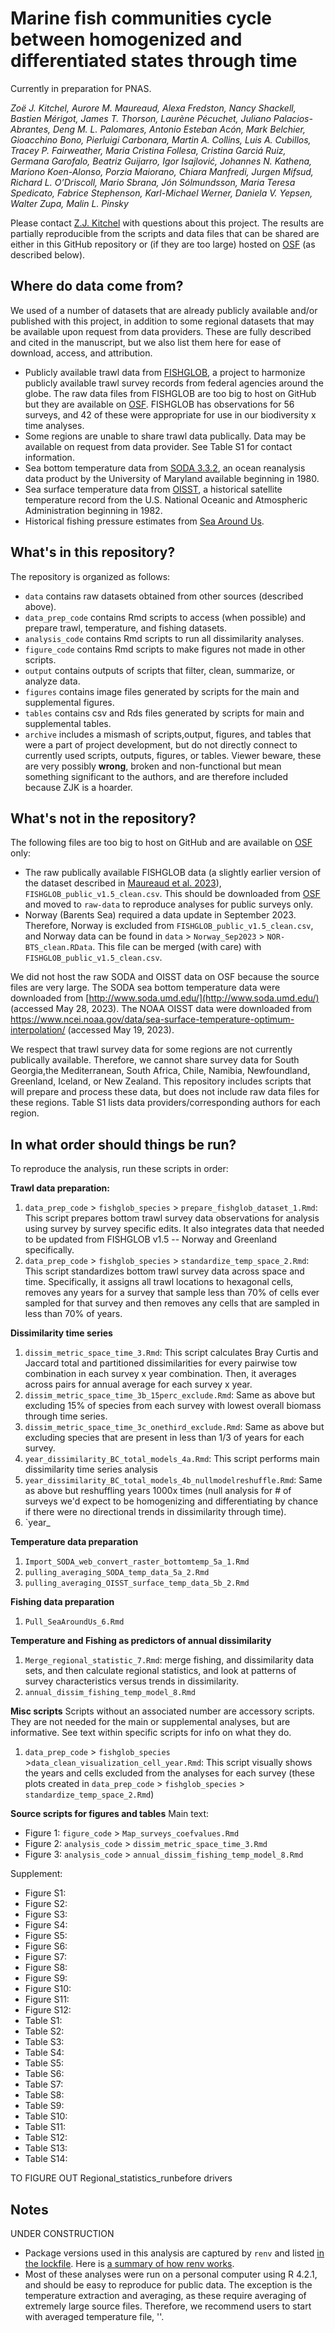 # Marine fish communities cycle between homogenized and differentiated states through time

Currently in preparation for PNAS.

*Zoë J. Kitchel, Aurore M. Maureaud, Alexa Fredston, Nancy Shackell, Bastien Mérigot, James T. Thorson, Laurène Pécuchet, Juliano Palacios-Abrantes, Deng M. L. Palomares, Antonio Esteban Acón, Mark Belchier, Gioacchino Bono, Pierluigi Carbonara, Martin A. Collins, Luis A. Cubillos, Tracey P. Fairweather, Maria Cristina Follesa, Cristina Garciá Ruiz, Germana Garofalo, Beatriz Guijarro, Igor Isajlović, Johannes N. Kathena, Mariono Koen-Alonso, Porzia Maiorano, Chiara Manfredi, Jurgen Mifsud, Richard L. O’Driscoll, Mario Sbrana, Jón Sólmundsson, Maria Teresa Spedicato, Fabrice Stephenson, Karl-Michael Werner, Daniela V. Yepsen, Walter Zupa, Malin L. Pinsky*

Please contact [Z.J. Kitchel](https://www.zoekithcel.com/) with questions about this project. The results are partially reproducible from the scripts and data files that can be shared are either in this GitHub repository or (if they are too large) hosted on [OSF](https://osf.io/) (as described below). 

## Where do data come from?

We used of a number of datasets that are already publicly available and/or published with this project, in addition to some regional datasets that may be available upon request from data providers. These are fully described and cited in the manuscript, but we also list them here for ease of download, access, and attribution. 

* Publicly available trawl data from [FISHGLOB](https://github.com/AquaAuma/FishGlob_data), a project to harmonize publicly available trawl survey records from federal agencies around the globe. The raw data files from FISHGLOB are too big to host on GitHub but they are available on [OSF](https://osf.io/). FISHGLOB has observations for 56 surveys, and 42 of these were appropriate for use in our biodiversity x time analyses.
* Some regions are unable to share trawl data publically. Data may be available on request from data provider. See Table S1 for contact information.
* Sea bottom temperature data from [SODA 3.3.2](http://www.soda.umd.edu/), an ocean reanalysis data product by the University of Maryland available beginning in 1980. 
* Sea surface temperature data from [OISST](https://www.ncei.noaa.gov/products/optimum-interpolation-sst), a historical satellite temperature record from the U.S. National Oceanic and Atmospheric Administration beginning in 1982.
* Historical fishing pressure estimates from [Sea Around Us](https://www.seaaroundus.org/).


## What's in this repository?

The repository is organized as follows:

* `data` contains raw datasets obtained from other sources (described above).
* `data_prep_code` contains Rmd scripts to access (when possible) and prepare trawl, temperature, and fishing datasets.
* `analysis_code` contains Rmd scripts to run all dissimilarity analyses.
* `figure_code` contains Rmd scripts to make figures not made in other scripts.
* `output` contains outputs of scripts that filter, clean, summarize, or analyze data.
* `figures` contains image files generated by scripts for the main and supplemental figures.
* `tables` contains csv and Rds files generated by scripts for main and supplemental tables.
* `archive` includes a mismash of scripts,output, figures, and tables that were a part of project development, but do not directly connect to currently used scripts, outputs, figures, or tables. Viewer beware, these are very possibly **wrong**, broken and non-functional but mean something significant to the authors, and are therefore included because ZJK is a hoarder.

## What's not in the repository? 

The following files are too big to host on GitHub and are available on [OSF](https://osf.io/) only:

- The raw publically available FISHGLOB data (a slightly earlier version of the dataset described in [Maureaud et al. 2023](https://doi.org/10.31219/osf.io/2bcjw)), `FISHGLOB_public_v1.5_clean.csv`. This should be downloaded from [OSF](https://osf.io/) and moved to `raw-data` to reproduce analyses for public surveys only.
- Norway (Barents Sea) required a data update in September 2023. Therefore, Norway is excluded from `FISHGLOB_public_v1.5_clean.csv`, and Norway data can be found in `data` > `Norway_Sep2023` > `NOR-BTS_clean.RData`. This file can be merged (with care) with `FISHGLOB_public_v1.5_clean.csv`.

We did not host the raw SODA and OISST data on OSF because the source files are very large. The SODA sea bottom temperature data were downloaded from [http://www.soda.umd.edu/](http://www.soda.umd.edu/) (accessed May 28, 2023). The NOAA OISST data were downloaded from https://www.ncei.noaa.gov/data/sea-surface-temperature-optimum-interpolation/ (accessed May 19, 2023). 

We respect that trawl survey data for some regions are not currently publically available. Therefore, we cannot share survey data for South Georgia,the Mediterranean, South Africa, Chile, Namibia, Newfoundland, Greenland, Iceland, or New Zealand. This repository includes scripts that will prepare and process these data, but does not include raw data files for these regions. Table S1 lists data providers/corresponding authors for each region.

## In what order should things be run?

To reproduce the analysis, run these scripts in order:

**Trawl data preparation:**
1. `data_prep_code` > `fishglob_species` > `prepare_fishglob_dataset_1.Rmd`: This script prepares bottom trawl survey data observations for analysis using survey by survey specific edits. It also integrates data that needed to be updated from FISHGLOB v1.5 -- Norway and Greenland specifically.
1. `data_prep_code` > `fishglob_species` > `standardize_temp_space_2.Rmd`: This script standardizes bottom trawl survey data across space and time. Specifically, it assigns all trawl locations to hexagonal cells, removes any years for a survey that sample less than 70% of cells ever sampled for that survey and then removes any cells that are sampled in less than 70% of years.

**Dissimilarity time series**
1. `dissim_metric_space_time_3.Rmd`: This script calculates Bray Curtis and Jaccard total and partitioned dissimilarities for every pairwise tow combination in each survey x year combination. Then, it averages across pairs for annual average for each survey x year.
1. `dissim_metric_space_time_3b_15perc_exclude.Rmd`: Same as above but excluding 15% of species from each survey with lowest overall biomass through time series.
1. `dissim_metric_space_time_3c_onethird_exclude.Rmd`: Same as above but excluding species that are present in less than 1/3 of years for each survey.
1. `year_dissimilarity_BC_total_models_4a.Rmd`: This script performs main dissimilarity time series analysis
1. `year_dissimilarity_BC_total_models_4b_nullmodelreshuffle.Rmd`: Same as above but reshuffling years 1000x times (null analysis for # of surveys we'd expect to be homogenizing and differentiating by chance if there were no directional trends in dissimilarity through time).
1. `year_

**Temperature data preparation**
1. `Import_SODA_web_convert_raster_bottomtemp_5a_1.Rmd`
1. `pulling_averaging_SODA_temp_data_5a_2.Rmd`
1. `pulling_averaging_OISST_surface_temp_data_5b_2.Rmd`

**Fishing data preparation**
1. `Pull_SeaAroundUs_6.Rmd`

**Temperature and Fishing as predictors of annual dissimilarity**
1. `Merge_regional_statistic_7.Rmd`: merge fishing, and dissimilarity data sets, and then calculate regional statistics, and look at patterns of survey characteristics versus trends in dissimilarity.
1. `annual_dissim_fishing_temp_model_8.Rmd`

**Misc scripts**
Scripts without an associated number are accessory scripts. They are not needed for the main or supplemental analyses, but are informative. See text within specific scripts for info on what they do.
1. `data_prep_code` > `fishglob_species` >`data_clean_visualization_cell_year.Rmd`: This script visually shows the years and cells excluded from the analyses for each survey (these plots created in `data_prep_code` > `fishglob_species` > `standardize_temp_space_2.Rmd`)

**Source scripts for figures and tables**
Main text:
- Figure 1: `figure_code` > `Map_surveys_coefvalues.Rmd` 
- Figure 2: `analysis_code` > `dissim_metric_space_time_3.Rmd`
- Figure 3: `analysis_code` > `annual_dissim_fishing_temp_model_8.Rmd`

Supplement:
- Figure S1:
- Figure S2:
- Figure S3:
- Figure S4:
- Figure S5:
- Figure S6:
- Figure S7:
- Figure S8:
- Figure S9:
- Figure S10:
- Figure S11:
- Figure S12:
- Table S1:
- Table S2:
- Table S3:
- Table S4:
- Table S5:
- Table S6:
- Table S7:
- Table S8:
- Table S9:
- Table S10:
- Table S11:
- Table S12:
- Table S13:
- Table S14:


TO FIGURE OUT
Regional_statistics_runbefore drivers

## Notes
UNDER CONSTRUCTION
* Package versions used in this analysis are captured by `renv` and listed [in the lockfile](....renv.lock). Here is [a summary of how renv works](https://rstudio.github.io/renv/articles/renv.html). 
* Most of these analyses were run on a personal computer using R 4.2.1, and should be easy to reproduce for public data. The exception is the temperature extraction and averaging, as these require averaging of extremely large source files. Therefore, we recommend users to start with averaged temperature file, ''.